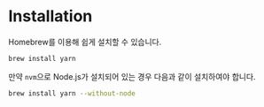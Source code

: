 # Installation

Homebrew를 이용해 쉽게 설치할 수 있습니다.

```bash
brew install yarn
```

만약 `nvm`으로 Node.js가 설치되어 있는 경우 다음과 같이 설치하여야 합니다.

```bash
brew install yarn --without-node
```
